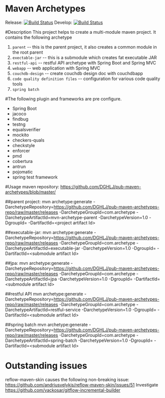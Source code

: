 Maven Archetypes
========================

Release: [![Build Status](https://travis-ci.org/DGHLJ/pub-maven-archetypes.svg?branch=master)](https://travis-ci.org/DGHLJ/pub-maven-archetypes)
Develop: [![Build Status](https://travis-ci.org/DGHLJ/pub-maven-archetypes.svg?branch=develop)](https://travis-ci.org/DGHLJ/pub-maven-archetypes)

#Description
This project helps to create a multi-module maven project. It contains the following archetype
  1. `parent` -- this is the parent project, it also creates a common module in the root parent
  2. `exectable-jar` -- this is a submodule which creates fat executable JAR
  3. `restful-api` -- restful API archetype with Spring Boot and Spring MVC
  4. `webapp` -- web application with Spring MVC
  5. `couchdb-design` -- create couchdb design doc with couchdbapp
  6. `code quality definition files` -- configuration for various code quality tools      
  7. `spring batch `

#The following plugin and frameworks are pre configure. 
-  Spring Boot   
-  jacoco   
-  findbug   
-  testng   
-  equalsverifier  
-  mockito  
-  checkers-quals  
-  checkstyle   
-  enforcer   
-  pmd   
-  cobertura    
-  antrun   
-  pojomatic   
-  spring test framework   
 
#Usage 
maven repository: https://github.com/DGHLJ/pub-maven-archetypes/blob/master/

##parent project:
mvn archetype:generate -DarchetypeRepository=https://github.com/DGHLJ/pub-maven-archetypes-repo/raw/master/releases 	-DarchetypeGroupId=com.archetype -DarchetypeArtifactId=mvn-archetype-parent -DarchetypeVersion=1.0 -DgroupId=<project group id> -DartifactId=&lt;project artifact Id&gt;

##executable-jar: 
mvn archetype:generate -DarchetypeRepository=https://github.com/DGHLJ/pub-maven-archetypes-repo/raw/master/releases -DarchetypeGroupId=com.archetype -DarchetypeArtifactId=executable-jar -DarchetypeVersion=1.0 -DgroupId=<submodule group id> -DartifactId=&lt;submodule artifact Id&gt;

##jpa:
mvn archetype:generate -DarchetypeRepository=https://github.com/DGHLJ/pub-maven-archetypes-repo/raw/master/releases -DarchetypeGroupId=com.archetype -DarchetypeArtifactId=jpa -DarchetypeVersion=1.0 -DgroupId=<submodule group id> -DartifactId=&lt;submodule artifact Id&gt;

##restful API
mvn archetype:generate -DarchetypeRepository=https://github.com/DGHLJ/pub-maven-archetypes-repo/raw/master/releases -DarchetypeGroupId=com.archetype -DarchetypeArtifactId=restful-service -DarchetypeVersion=1.0 -DgroupId=<submodule group id> -DartifactId=&lt;submodule artifact Id&gt;

##spring batch
mvn archetype:generate -DarchetypeRepository=https://github.com/DGHLJ/pub-maven-archetypes-repo/raw/master/releases -DarchetypeGroupId=com.archetype -DarchetypeArtifactId=spring-batch -DarchetypeVersion=1.0 -DgroupId=<submodule group id> -DartifactId=&lt;submodule artifact Id&gt;

# Outstanding issues
reflow-maven-skin causes the following non-breaking issue:
https://github.com/andriusvelykis/reflow-maven-skin/issues/51
Investigate https://github.com/vackosar/gitflow-incremental-builder
